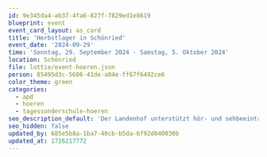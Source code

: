 ```yaml
---
id: 9e345da4-ab37-4fa6-827f-7829ed1e8619
blueprint: event
event_card_layout: as_card
title: 'Herbstlager in Schönried'
event_date: '2024-09-29'
time: 'Sonntag, 29. September 2024 - Samstag, 5. Oktober 2024'
location: Schönried
file: lottie/event-hoeren.json
person: 85495d3c-5606-41de-a04e-ff67f6492ce6
color_theme: green
categories:
  - apd
  - hoeren
  - tagessonderschule-hoeren
seo_description_default: 'Der Landenhof unterstützt hör- und sehbeeinträchtigte Kinder & Jugendliche in ihrem selbstbestimmten Leben durch Förderung ihrer Fähigkeiten & Entwicklung'
seo_hidden: false
updated_by: 685e5b8a-1ba7-40cb-b5da-6f92d040030b
updated_at: 1726217772
---
```

